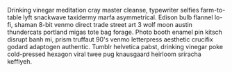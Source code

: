 Drinking vinegar meditation cray master cleanse, typewriter selfies farm-to-table lyft snackwave taxidermy marfa asymmetrical. Edison bulb flannel lo-fi, shaman 8-bit venmo direct trade street art 3 wolf moon austin thundercats portland migas tote bag forage. Photo booth enamel pin kitsch disrupt banh mi, prism truffaut 90's venmo letterpress aesthetic crucifix godard adaptogen authentic. Tumblr helvetica pabst, drinking vinegar poke cold-pressed hexagon viral twee pug knausgaard heirloom sriracha keffiyeh.